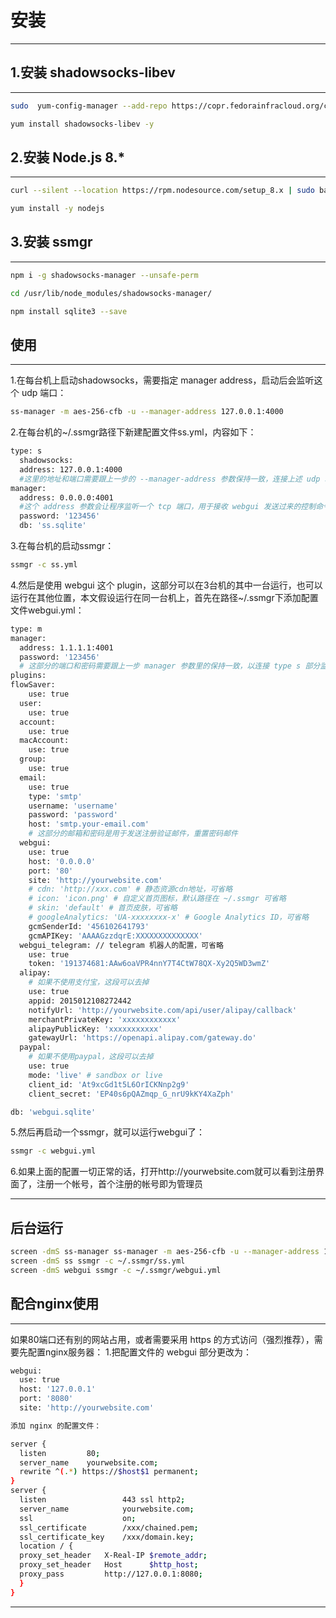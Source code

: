 # 安装
---
## 1.安装 shadowsocks-libev
---
```bash
sudo  yum-config-manager --add-repo https://copr.fedorainfracloud.org/coprs/librehat/shadowsocks/repo/epel-7/librehat-shadowsocks-epel-7.repo
```
```bash
yum install shadowsocks-libev -y
```
## 2.安装 Node.js 8.*
---
```bash
curl --silent --location https://rpm.nodesource.com/setup_8.x | sudo bash -
```
```bash
yum install -y nodejs
```
## 3.安装 ssmgr
---
```bash
npm i -g shadowsocks-manager --unsafe-perm
```	
```bash
cd /usr/lib/node_modules/shadowsocks-manager/
```
```bash
npm install sqlite3 --save
```
##   使用
---
1.在每台机上启动shadowsocks，需要指定 manager address，启动后会监听这个 udp 端口：
```bash
ss-manager -m aes-256-cfb -u --manager-address 127.0.0.1:4000
```
2.在每台机的~/.ssmgr路径下新建配置文件ss.yml，内容如下：
```bash
type: s
  shadowsocks:
  address: 127.0.0.1:4000
  #这里的地址和端口需要跟上一步的 --manager-address 参数保持一致，连接上述 udp 端口
manager:
  address: 0.0.0.0:4001
  #这个 address 参数会让程序监听一个 tcp 端口，用于接收 webgui 发送过来的控制命令
  password: '123456'
  db: 'ss.sqlite'
```
3.在每台机的启动ssmgr：
```bash
ssmgr -c ss.yml
```
4.然后是使用 webgui 这个 plugin，这部分可以在3台机的其中一台运行，也可以运行在其他位置，本文假设运行在同一台机上，首先在路径~/.ssmgr下添加配置文件webgui.yml：
```bash
type: m
manager:
  address: 1.1.1.1:4001
  password: '123456'
  # 这部分的端口和密码需要跟上一步 manager 参数里的保持一致，以连接 type s 部分监听的 tcp 端口
plugins:
flowSaver:
    use: true
  user:
    use: true
  account:
    use: true
  macAccount:
    use: true
  group:
    use: true
  email:
    use: true
    type: 'smtp'
    username: 'username'
    password: 'password'
    host: 'smtp.your-email.com'
    # 这部分的邮箱和密码是用于发送注册验证邮件，重置密码邮件
  webgui:
    use: true
    host: '0.0.0.0'
    port: '80'
    site: 'http://yourwebsite.com'
    # cdn: 'http://xxx.com' # 静态资源cdn地址，可省略
    # icon: 'icon.png' # 自定义首页图标，默认路径在 ~/.ssmgr 可省略
    # skin: 'default' # 首页皮肤，可省略
    # googleAnalytics: 'UA-xxxxxxxx-x' # Google Analytics ID，可省略
    gcmSenderId: '456102641793'
    gcmAPIKey: 'AAAAGzzdqrE:XXXXXXXXXXXXXX'
  webgui_telegram: // telegram 机器人的配置，可省略
    use: true
    token: '191374681:AAw6oaVPR4nnY7T4CtW78QX-Xy2Q5WD3wmZ'
  alipay:
    # 如果不使用支付宝，这段可以去掉
    use: true
    appid: 2015012108272442
    notifyUrl: 'http://yourwebsite.com/api/user/alipay/callback'
    merchantPrivateKey: 'xxxxxxxxxxxx'
    alipayPublicKey: 'xxxxxxxxxxx'
    gatewayUrl: 'https://openapi.alipay.com/gateway.do'
  paypal:
    # 如果不使用paypal，这段可以去掉
    use: true
    mode: 'live' # sandbox or live
    client_id: 'At9xcGd1t5L6OrICKNnp2g9'
    client_secret: 'EP40s6pQAZmqp_G_nrU9kKY4XaZph'

db: 'webgui.sqlite'
```


5.然后再启动一个ssmgr，就可以运行webgui了：
```bash
ssmgr -c webgui.yml
```
6.如果上面的配置一切正常的话，打开http://yourwebsite.com就可以看到注册界面了，注册一个帐号，首个注册的帐号即为管理员

---
## 后台运行
```bash
screen -dmS ss-manager ss-manager -m aes-256-cfb -u --manager-address 127.0.0.1:4000
screen -dmS ss ssmgr -c ~/.ssmgr/ss.yml
screen -dmS webgui ssmgr -c ~/.ssmgr/webgui.yml
```
## 配合nginx使用
---
如果80端口还有别的网站占用，或者需要采用 https 的方式访问（强烈推荐），需要先配置nginx服务器：
1.把配置文件的 webgui 部分更改为：
```bash
webgui:
  use: true
  host: '127.0.0.1'
  port: '8080'
  site: 'http://yourwebsite.com'

添加 nginx 的配置文件：

server {
  listen         80;
  server_name    yourwebsite.com;
  rewrite ^(.*) https://$host$1 permanent;
}
server {  
  listen                 443 ssl http2;
  server_name            yourwebsite.com;
  ssl                    on;
  ssl_certificate        /xxx/chained.pem;
  ssl_certificate_key    /xxx/domain.key;
  location / {
  proxy_set_header   X-Real-IP $remote_addr;
  proxy_set_header   Host      $http_host;
  proxy_pass         http://127.0.0.1:8080;
  }
}
```
---
